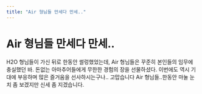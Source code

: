 ```yaml
---
title: "Air 형님들 만세다 만세.."
---
```

# Air 형님들 만세다 만세..

H2O 형님들이 가신 뒤로 한동안 썰렁했었는데, Air 형님들은 꾸준히 본인들의 임무에 충실했던 바.
돈없는 아마추어들에게 무한한 경험의 장을 선물하셨다.
이번에도 역시 기대에 부응하며 많은 즐거움을 선사하시는구나..
고맙습니다 Air 형님들..한동안 마눌 눈치 좀 보겠지만 신세 좀 지겠습니다.




